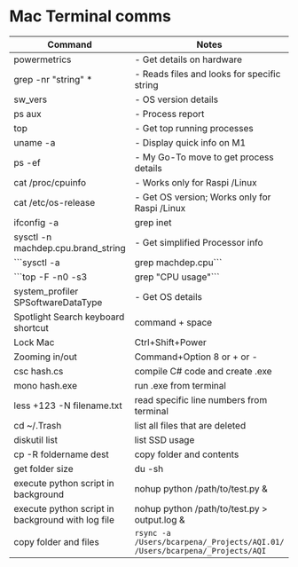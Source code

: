 #	Mac Terminal comms
| Command      | Notes |
| ----------- | ----------- |
| powermetrics      | - Get details on hardware       |
| grep -nr "string" *   | - Reads files and looks for specific string        |
|sw_vers|- OS version details|
|ps aux|- Process report|
|top|- Get top running processes|
|uname -a|- Display quick info on M1|
|ps -ef |- My Go-To move to get process details|
|cat /proc/cpuinfo|- Works only for Raspi /Linux|
|cat /etc/os-release|- Get OS version; Works only for Raspi /Linux|
|ifconfig -a | grep inet | grep cast|- Get IP Address|
|sysctl -n machdep.cpu.brand_string|- Get simplified Processor info|
|```sysctl -a | grep machdep.cpu``` |- Retrieve kernel state|
|```top -F -n0 -s3 | grep "CPU usage"``` |	- CPU Usage |
|system_profiler SPSoftwareDataType|- Get OS details|
|Spotlight Search keyboard shortcut|command + space|
|Lock Mac|Ctrl+Shift+Power|
|Zooming in/out| Command+Option 8 or + or -|
|csc hash.cs | compile C# code and create .exe|
|mono hash.exe | run .exe from terminal|
|less +123 -N filename.txt | read specific line numbers from terminal|
|cd ~/.Trash | list all files that are deleted|
|diskutil list | list SSD usage|
|cp -R foldername dest | copy folder and contents|
|get folder size | du -sh <path to folder>|
|execute python script in background | nohup python /path/to/test.py & |
|execute python script in background with log file | nohup python /path/to/test.py > output.log & |
|copy folder and files | `rsync -a /Users/bcarpena/_Projects/AQI.01/ /Users/bcarpena/_Projects/AQI`|



		
		
		
